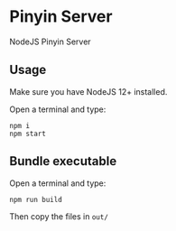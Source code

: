 # Pinyin Server

NodeJS Pinyin Server

## Usage

Make sure you have NodeJS 12+ installed.

Open a terminal and type:

```
npm i
npm start
```

## Bundle executable

Open a terminal and type:

```
npm run build
```

Then copy the files in `out/`
